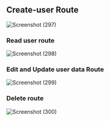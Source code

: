## Create-user Route
![Screenshot (297)](https://github.com/user-attachments/assets/f57385d6-c746-4898-a359-da8f453f8a17)


### Read user route
![Screenshot (298)](https://github.com/user-attachments/assets/21d50e04-00fc-473a-8336-8ad3fef69c3f)

### Edit and Update user data Route
![Screenshot (299)](https://github.com/user-attachments/assets/43e0bc00-5aeb-4c89-b312-39e23c9cd9e2)

### Delete route
![Screenshot (300)](https://github.com/user-attachments/assets/de50f3a3-fd28-45c4-9932-3cee61d6f5eb)




